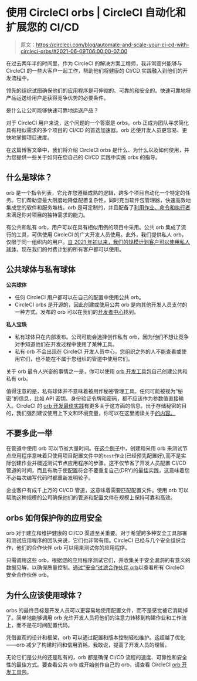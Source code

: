 # 使用 CircleCI orbs | CircleCI 自动化和扩展您的 CI/CD

> 原文：<https://circleci.com/blog/automate-and-scale-your-ci-cd-with-circleci-orbs/#2021-06-09T06:00:00-07:00>

在过去两年半的时间里，作为 CircleCI 的解决方案工程师，我非常高兴能够与 CircleCI 的一些大客户一起工作，帮助他们将健康的 CI/CD 实践融入到他们的开发流程中。

领先的组织试图确保他们的应用程序是可伸缩的、可靠的和安全的。快速可靠地将产品运送给用户是获得竞争优势的必要条件。

是什么让公司能够快速可靠地运送产品？

对于 CircleCI 用户来说，这个问题的一个答案是 orbs。orb 正成为团队寻求简化具有相似需求的多个项目的 CI/CD 的首选加速器。orb 还使开发人员更容易、更快地掌握项目进度。

在这篇博客文章中，我们将介绍 CircleCI orbs 是什么、为什么以及如何使用，并为您提供一些关于如何在您自己的 CI/CD 实践中实施 orbs 的指导。

## 什么是球体？

orb 是一个指令列表，它允许您遵循成熟的逻辑，跨多个项目自动化一个特定的任务。它们帮助您最大限度地降低配置复杂性，同时充当软件包管理器，快速高效地集成您的软件和服务堆栈。orb 是可定制的，并且配备了[利用作业、命令和执行者](https://circleci.com/docs/using-orbs/#quick-start)来满足你对项目的独特需求的能力。

有公共和私有 orb，用户可以在具有相似用例的项目中采用。公共 orb 集成了流行的工具，可供使用 CircleCI 的广大开发人员使用。此外，我们提供私人 orb，仅限于同一组织内的用户。[自 2021 年初以来，我们的规模计划客户可以使用私人球体](https://circleci.com/blog/circleci-private-orbs/)，现在我们的付费计划的所有客户都可以使用。

## 公共球体与私有球体

**公共球体**

*   任何 CircleCI 用户都可以在自己的配置中使用公共 orb。
*   CircleCI orbs 是开源的，因此创建或使用公共 orb 是向其他开发人员支付的一种方式。发布的 orb 可以在我们的[开发者中心](https://circleci.com/developer/orbs)找到。

**私人宝珠**

*   私有球体只在内部发布。公司可能会选择创作私有 orb，因为他们不想让竞争对手知道他们在开发过程中使用了某种工具。
*   私有 orb 不会出现在 CircleCI 开发人员中心，您组织之外的人不能查看或使用它们，也不能在不属于您组织的管道中使用它们。

关于 orb 最令人兴奋的事情之一是，你可以使用 [orb 开发工具包](https://circleci.com/docs/orb-author/#orb-development-kit)自己创建公共和私有 orb。

值得注意的是，私有球体并不意味着被用作秘密管理工具。任何可能被视为“秘密”的信息，比如 API 密钥、身份验证令牌和密码，都不应该作为参数值直接输入。CircleCI 的 [orb 开发最佳实践](https://circleci.com/docs/orbs-best-practices/?section=configuration)有更多关于这方面的信息。出于存储秘密的目的，我们强烈建议使用上下文和环境变量，你可以在这里阅读关于[的内容。](https://circleci.com/docs/contexts/)

## 不要多此一举

在管道中使用 orb 可以节省大量时间。在[这个例子](https://circleci.com/docs/orb-intro/?section=configuration#benefits-of-using-orbs)中，创建和采用 orb 来测试节点应用程序意味着只使用项目配置文件中的`test`作业(已经预先配置好),而不是实际创建作业并概述测试节点应用程序的步骤。这不仅节省了开发人员配置 CI/CD 管道的时间，而且有助于使配置符合不要重复自己(DRY)的最佳实践，这意味着您不必每次编写代码时都重新发明轮子。

企业客户有成千上万的 CI/CD 管道，这意味着需要匹配配置文件。使用 orb 可以帮助这种规模的公司确保他们的管道和配置文件在规模上保持可靠和高效。

## orbs 如何保护你的应用安全

orb 对于建立和维护健康的 CI/CD 渠道至关重要。对于希望跨多种安全工具部署和测试应用程序的团队来说，它们也非常有用。CircleCI 已经与几个安全组织合作，他们的合作伙伴 orb 可以用来测试你的应用程序。

只需调用这些 orb，根据您的应用程序测试它们，并收集关于安全漏洞的有意义的数据见解，以确保质量控制。[通过“安全”过滤合作伙伴 orb](https://circleci.com/developer/orbs?filterBy=certifiedAndPartner&query=&category=Security)以查看所有 CircleCI 安全合作伙伴 orb。

## 为什么应该使用球体？

orbs 的最终目标是开发人员可以更容易地使用配置文件，而不是感觉被它消耗掉了。简单地能够调用 orb 允许开发人员将他们的注意力转移到构建作业和工作流上，而不是花时间配置代码。

凭借直观的设计和框架，orb 可以通过配置和版本控制轻松维护。这超越了优化——orb 减少了构建时间和信用消耗，我敢说，提高了开发人员的理智。

无论它们是公共的还是私有的，orb 都是确保 CI/CD 流程的速度、可靠性和安全性的最佳方式。要查看公共 orb 或开始创作自己的 orb，请查看 CircleCI [orb 开发工具包](https://circleci.com/docs/orb-author/#orb-development-kit)。
